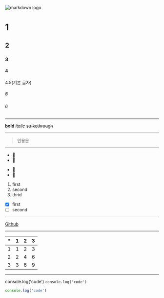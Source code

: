 <!-- image -->

![markdown logo](https://upload.wikimedia.org/wikipedia/commons/thumb/4/48/Markdown-mark.svg/1200px-Markdown-mark.svg.png)

<!-- 제목 -->

# 1

## 2

### 3

#### 4

4.5(기본 글자)

##### 5

###### 6

<!-- 줄 -->

---

<!-- 글자 속성 -->

**bold**
_italic_
~~strikethrough~~

---

<!-- quote -->

> 인용문

---

<!---------- list ---------->
<!-- 순서 없는 목록 -->

- 🍕
- 🍔

* 🌭
* 🍞
<!-- 순서 있는 목록 -->

1. first
2. second
3. thrid

<!-- 체크 목록 -->

- [x] first
- [ ] second

---

<!-- link -->

[Github](https://github.com)

---

<!-- table -->

| \*  | 1   |   2 |  3  |
| --- | :-- | --: | :-: |
| 1   | 1   |   2 |  3  |
| 2   | 2   |   4 |  6  |
| 3   | 3   |   6 |  9  |

---

<!-- code -->

console.log('code')
`console.log('code')`

```js
console.log('code')
```
